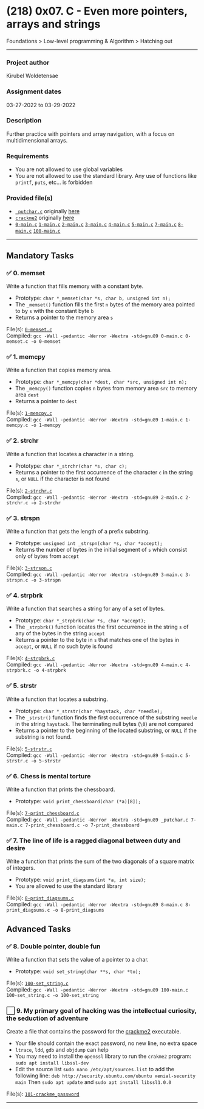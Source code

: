 # (218) 0x07. C - Even more pointers, arrays and strings
Foundations > Low-level programming & Algorithm > Hatching out

---

### Project author
Kirubel Woldetensae

### Assignment dates
03-27-2022 to 03-29-2022

### Description
Further practice with pointers and array navigation, with a focus on multidimensional arrays.

### Requirements
* You are not allowed to use global variables
* You are not allowed to use the standard library. Any use of functions like `printf`, `puts`, etc… is forbidden

### Provided file(s)
* [`_putchar.c`](./_putchar.c) originally [here](https://github.com/holbertonschool/_putchar.c/blob/master/_putchar.c)
* [`crackme2`](./crackme2) originally [here](https://github.com/holbertonschool/0x06.c/crackme2)
* [`0-main.c`](./tests/0-main.c) [`1-main.c`](./tests/1-main.c) [`2-main.c`](./tests/2-main.c) [`3-main.c`](./tests/3-main.c) [`4-main.c`](./tests/4-main.c) [`5-main.c`](./tests/5-main.c) [`7-main.c`](./tests/7-main.c) [`8-main.c`](./tests/8-main.c) [`100-main.c`](./tests/100-main.c)

---

## Mandatory Tasks

### :white_check_mark: 0. memset
Write a function that fills memory with a constant byte.

* Prototype: `char *_memset(char *s, char b, unsigned int n);`
* The `_memset()` function fills the first `n` bytes of the memory area pointed to by `s` with the constant byte `b`
* Returns a pointer to the memory area `s`

File(s): [`0-memset.c`](./0-memset.c)\
Compiled: `gcc -Wall -pedantic -Werror -Wextra -std=gnu89 0-main.c 0-memset.c -o 0-memset`

### :white_check_mark: 1. memcpy
Write a function that copies memory area.

* Prototype: `char *_memcpy(char *dest, char *src, unsigned int n);`
* The `_memcpy()` function copies `n` bytes from memory area `src` to memory area `dest`
* Returns a pointer to `dest`

File(s): [`1-memcpy.c`](./1-memcpy.c)\
Compiled: `gcc -Wall -pedantic -Werror -Wextra -std=gnu89 1-main.c 1-memcpy.c -o 1-memcpy`

### :white_check_mark: 2. strchr
Write a function that locates a character in a string.

* Prototype: `char *_strchr(char *s, char c);`
* Returns a pointer to the first occurrence of the character `c` in the string `s`, or `NULL` if the character is not found

File(s): [`2-strchr.c`](./2-strchr.c)\
Compiled: `gcc -Wall -pedantic -Werror -Wextra -std=gnu89 2-main.c 2-strchr.c -o 2-strchr`

### :white_check_mark: 3. strspn
Write a function that gets the length of a prefix substring.

* Prototype: `unsigned int _strspn(char *s, char *accept);`
* Returns the number of bytes in the initial segment of `s` which consist only of bytes from `accept`

File(s): [`3-strspn.c`](./3-strspn.c)\
Compiled: `gcc -Wall -pedantic -Werror -Wextra -std=gnu89 3-main.c 3-strspn.c -o 3-strspn`

### :white_check_mark: 4. strpbrk
Write a function that searches a string for any of a set of bytes.

* Prototype: `char *_strpbrk(char *s, char *accept);`
* The `_strpbrk()` function locates the first occurrence in the string `s` of any of the bytes in the string `accept`
* Returns a pointer to the byte in `s` that matches one of the bytes in `accept`, or `NULL` if no such byte is found

File(s): [`4-strpbrk.c`](./4-strpbrk.c)\
Compiled: `gcc -Wall -pedantic -Werror -Wextra -std=gnu89 4-main.c 4-strpbrk.c -o 4-strpbrk`

### :white_check_mark: 5. strstr
Write a function that locates a substring.

* Prototype: `char *_strstr(char *haystack, char *needle);`
* The `_strstr()` function finds the first occurrence of the substring `needle` in the string `haystack`. The terminating null bytes (`\0`) are not compared
* Returns a pointer to the beginning of the located substring, or `NULL` if the substring is not found.

File(s): [`5-strstr.c`](./5-strstr.c)\
Compiled: `gcc -Wall -pedantic -Werror -Wextra -std=gnu89 5-main.c 5-strstr.c -o 5-strstr`

### :white_check_mark: 6. Chess is mental torture
Write a function that prints the chessboard.

* Prototype: `void print_chessboard(char (*a)[8]);`

File(s): [`7-print_chessboard.c`](./7-print_chessboard.c)\
Compiled: `gcc -Wall -pedantic -Werror -Wextra -std=gnu89 _putchar.c 7-main.c 7-print_chessboard.c -o 7-print_chessboard`

### :white_check_mark: 7. The line of life is a ragged diagonal between duty and desire
Write a function that prints the sum of the two diagonals of a square matrix of integers.

* Prototype: `void print_diagsums(int *a, int size);`
* You are allowed to use the standard library

File(s): [`8-print_diagsums.c`](./8-print_diagsums.c)\
Compiled: `gcc -Wall -pedantic -Werror -Wextra -std=gnu89 8-main.c 8-print_diagsums.c -o 8-print_diagsums`

## Advanced Tasks

### :white_check_mark: 8. Double pointer, double fun
Write a function that sets the value of a pointer to a char.

* Prototype: `void set_string(char **s, char *to);`

File(s): [`100-set_string.c`](./100-set_string.c)\
Compiled: `gcc -Wall -pedantic -Werror -Wextra -std=gnu89 100-main.c 100-set_string.c -o 100-set_string`

### :white_large_square: 9. My primary goal of hacking was the intellectual curiosity, the seduction of adventure
Create a file that contains the password for the [crackme2](https://github.com/holbertonschool/0x06.c/crackme2) executable.

* Your file should contain the exact password, no new line, no extra space
* `ltrace`, `ldd`, `gdb` and `objdump` can help
* You may need to install the `openssl` library to run the `crakme2` program: `sudo apt install libssl-dev`
* Edit the source list `sudo nano /etc/apt/sources.list` to add the following line: `deb http://security.ubuntu.com/ubuntu xenial-security main` Then `sudo apt update` and `sudo apt install libssl1.0.0`

File(s): [`101-crackme_password`](./101-crackme_password)

---

